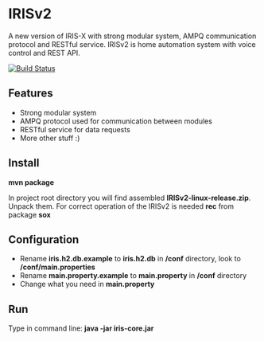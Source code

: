 # IRISv2

A new version of IRIS-X with strong modular system, AMPQ communication protocol and RESTful service.
IRISv2 is home automation system with voice control and REST API.

[![Build Status](https://travis-ci.org/Neuronix2/IRISv2.png?branch=master)](https://travis-ci.org/Neuronix2/IRISv2)

## Features

* Strong modular system
* AMPQ protocol used for communication between modules
* RESTful service for data requests
* More other stuff :)

## Install

**mvn package**

In project root directory you will find assembled **IRISv2-linux-release.zip**. Unpack them.
For correct operation of the IRISv2 is needed **rec** from package **sox**

## Configuration

* Rename **iris.h2.db.example** to **iris.h2.db** in **/conf** directory, look to **/conf/main.properties**
* Rename **main.property.example** to **main.property** in **/conf** directory
* Change what you need in **main.property**

## Run

Type in command line: **java -jar iris-core.jar**
